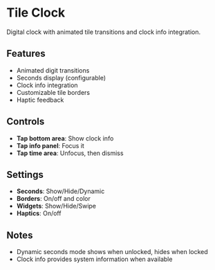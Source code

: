 # Tile Clock

Digital clock with animated tile transitions and clock info integration.

## Features
- Animated digit transitions
- Seconds display (configurable)
- Clock info integration
- Customizable tile borders
- Haptic feedback

## Controls
- **Tap bottom area**: Show clock info
- **Tap info panel**: Focus it
- **Tap time area**: Unfocus, then dismiss

## Settings
- **Seconds**: Show/Hide/Dynamic
- **Borders**: On/off and color
- **Widgets**: Show/Hide/Swipe
- **Haptics**: On/off

## Notes
- Dynamic seconds mode shows when unlocked, hides when locked
- Clock info provides system information when available
